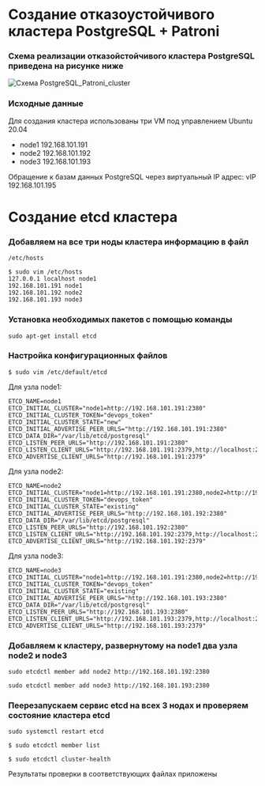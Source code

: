 # Создание отказоустойчивого кластера PostgreSQL + Patroni #
### Схема реализации отказойстойчивого кластера PostgreSQL приведена на рисунке ниже ###
![Схема PostgreSQL_Patroni_cluster](https://github.com/user-attachments/assets/b2dfcd83-c23f-4458-b3fa-abfecf1cc105)


### Исходные данные ###
Для создания кластера использованы три VM под управлением Ubuntu 20.04
- node1 192.168.101.191
- node2 192.168.101.192
- node3 192.168.101.193

Обращение к базам данных PostgreSQL через виртуальный IP адрес:
vIP 192.168.101.195

# Создание etcd кластера #

### Добавляем на все три ноды кластера информацию в файл  ###

```/etc/hosts```

```
$ sudo vim /etc/hosts
127.0.0.1 localhost node1
192.168.101.191 node1
192.168.101.192 node2
192.168.101.193 node3
```

### Установка необходимых пакетов с помощью команды ###

```sudo apt-get install etcd```

### Настройка конфигурационных файлов ###

```$ sudo vim /etc/default/etcd```

Для узла node1:
```
ETCD_NAME=node1
ETCD_INITIAL_CLUSTER="node1=http://192.168.101.191:2380"
ETCD_INITIAL_CLUSTER_TOKEN="devops_token"
ETCD_INITIAL_CLUSTER_STATE="new"
ETCD_INITIAL_ADVERTISE_PEER_URLS="http://192.168.101.191:2380"
ETCD_DATA_DIR="/var/lib/etcd/postgresql"
ETCD_LISTEN_PEER_URLS="http://192.168.101.191:2380"
ETCD_LISTEN_CLIENT_URLS="http://192.168.101.191:2379,http://localhost:2379"
ETCD_ADVERTISE_CLIENT_URLS="http://192.168.101.191:2379"
```
Для узла node2:
```
ETCD_NAME=node2
ETCD_INITIAL_CLUSTER="node1=http://192.168.101.191:2380,node2=http://192.168.101.192:2380"
ETCD_INITIAL_CLUSTER_TOKEN="devops_token"
ETCD_INITIAL_CLUSTER_STATE="existing"
ETCD_INITIAL_ADVERTISE_PEER_URLS="http://192.168.101.192:2380"
ETCD_DATA_DIR="/var/lib/etcd/postgresql"
ETCD_LISTEN_PEER_URLS="http://192.168.101.192:2380"
ETCD_LISTEN_CLIENT_URLS="http://192.168.101.192:2379,http://localhost:2379"
ETCD_ADVERTISE_CLIENT_URLS="http://192.168.101.192:2379"
```

Для узла node3:
```
ETCD_NAME=node3
ETCD_INITIAL_CLUSTER="node1=http://192.168.101.191:2380,node2=http://192.168.101.192:2380,node3=http://192.168.101.193:2380"
ETCD_INITIAL_CLUSTER_TOKEN="devops_token"
ETCD_INITIAL_CLUSTER_STATE="existing"
ETCD_INITIAL_ADVERTISE_PEER_URLS="http://192.168.101.193:2380"
ETCD_DATA_DIR="/var/lib/etcd/postgresql"
ETCD_LISTEN_PEER_URLS="http://192.168.101.193:2380"
ETCD_LISTEN_CLIENT_URLS="http://192.168.101.193:2379,http://localhost:2379"
ETCD_ADVERTISE_CLIENT_URLS="http://192.168.101.193:2379"
```
### Добавляем к кластеру, развернутому на node1 два узла node2 и node3 ###

```sudo etcdctl member add node2 http://192.168.101.192:2380```

```sudo etcdctl member add node3 http://192.168.101.193:2380```

### Пеерезапускаем сервис etcd на всех 3 нодах и проверяем состояние кластера etcd ###

```sudo systemctl restart etcd```

```$ sudo etcdctl member list```

```$ sudo etcdctl cluster-health```

Результаты проверки в соответствующих файлах приложены


